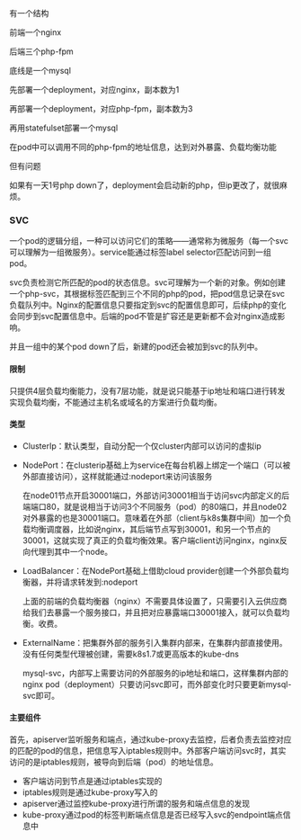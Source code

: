 有一个结构

前端一个nginx

后端三个php-fpm

底线是一个mysql

先部署一个deployment，对应nginx，副本数为1

再部署一个deployment，对应php-fpm，副本数为3

再用statefulset部署一个mysql

在pod中可以调用不同的php-fpm的地址信息，达到对外暴露、负载均衡功能

但有问题

如果有一天1号php down了，deployment会启动新的php，但ip更改了，就很麻烦。

### SVC

一个pod的逻辑分组，一种可以访问它们的策略——通常称为微服务（每一个svc可以理解为一组微服务）。service能通过标签label selector匹配访问到一组pod。

svc负责检测它所匹配的pod的状态信息。svc可理解为一个新的对象。例如创建一个php-svc，其根据标签匹配到三个不同的php的pod，把pod信息记录在svc负载队列中。Nginx的配置信息只要指定到svc的配置信息即可，后续php的变化会同步到svc配置信息中。后端的pod不管是扩容还是更新都不会对nginx造成影响。

并且一组中的某个pod down了后，新建的pod还会被加到svc的队列中。

#### 限制

只提供4层负载均衡能力，没有7层功能，就是说只能基于ip地址和端口进行转发实现负载均衡，不能通过主机名或域名的方案进行负载均衡。

#### 类型

* ClusterIp：默认类型，自动分配一个仅cluster内部可以访问的虚拟ip

* NodePort：在clusterip基础上为service在每台机器上绑定一个端口（可以被外部直接访问），这样就能通过<nodeip>:nodeport来访问该服务

  在node01节点开启30001端口，外部访问30001相当于访问svc内部定义的后端端口80，就是说相当于访问3个不同服务（pod）的80端口，并且node02对外暴露的也是30001端口。意味着在外部（client与k8s集群中间）加一个负载均衡调度器，比如说nginx，其后端节点写到30001，和另一个节点的30001，这就实现了真正的负载均衡效果。客户端client访问nginx，nginx反向代理到其中一个node。

* LoadBalancer：在NodePort基础上借助cloud provider创建一个外部负载均衡器，并将请求转发到<nodeip>:nodeport

  上面的前端的负载均衡器（nginx）不需要具体设置了，只需要引入云供应商给我们去暴露一个服务接口，并且把对应暴露端口30001接入，就可以负载均衡。收费。

* ExternalName：把集群外部的服务引入集群内部来，在集群内部直接使用。没有任何类型代理被创建，需要k8s1.7或更高版本的kube-dns

  mysql-svc，内部写上需要访问的外部服务的ip地址和端口，这样集群内部的nginx pod（deployment）只要访问svc即可，而外部变化时只要更新mysql-svc即可。

#### 主要组件

首先，apiserver监听服务和端点，通过kube-proxy去监控，后者负责去监控对应的匹配的pod的信息，把信息写入iptables规则中。外部客户端访问svc时，其实访问的是iptables规则，被导向到后端（pod）的地址信息。

* 客户端访问到节点是通过iptables实现的
* iptables规则是通过kube-proxy写入的
* apiserver通过监控kube-proxy进行所谓的服务和端点信息的发现
* kube-proxy通过pod的标签判断端点信息是否已经写入svc的endpoint端点信息中

